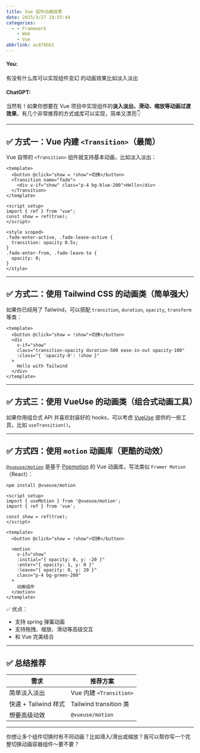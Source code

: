 ```yaml
---
title: Vue 组件动画效果
date: 2025/3/27 18:55:44
categories:
  - - Framework
    - Web
    - Vue
abbrlink: ac878bb1
---
```

#### You:
有没有什么库可以实现组件变幻 的动画效果比如淡入淡出

#### ChatGPT:
当然有！如果你想要在 Vue 项目中实现组件的**淡入淡出、滑动、缩放等动画过渡效果**，有几个非常推荐的方式或库可以实现，简单又漂亮👇

---

## ✅ 方式一：Vue 内建 `<Transition>`（最简）

Vue 自带的 `<Transition>` 组件就支持基本动画，比如淡入淡出：

```vue
<template>
  <button @click="show = !show">切换</button>
  <Transition name="fade">
    <div v-if="show" class="p-4 bg-blue-200">Hello</div>
  </Transition>
</template>

<script setup>
import { ref } from "vue";
const show = ref(true);
</script>

<style scoped>
.fade-enter-active, .fade-leave-active {
  transition: opacity 0.5s;
}
.fade-enter-from, .fade-leave-to {
  opacity: 0;
}
</style>
```

---

## ✅ 方式二：使用 Tailwind CSS 的动画类（简单强大）

如果你已经用了 Tailwind，可以搭配 `transition`, `duration`, `opacity`, `transform` 等类：

```vue
<template>
  <button @click="show = !show">切换</button>
  <div
    v-if="show"
    class="transition-opacity duration-500 ease-in-out opacity-100"
    :class="{ 'opacity-0': !show }"
  >
    Hello with Tailwind
  </div>
</template>
```

---

## ✅ 方式三：使用 VueUse 的动画类（组合式动画工具）

如果你用组合式 API 并喜欢封装好的 hooks，可以考虑 [VueUse](https://vueuse.org/) 提供的一些工具，比如 `useTransition()`。

---

## ✅ 方式四：使用 `motion` 动画库（更酷的动效）

[`@vueuse/motion`](https://motion.vueuse.org/) 是基于 [Popmotion](https://popmotion.io/) 的 Vue 动画库，写法类似 `Framer Motion`（React）：

```bash
npm install @vueuse/motion
```

```vue
<script setup>
import { useMotion } from '@vueuse/motion';
import { ref } from 'vue';

const show = ref(true);
</script>

<template>
  <button @click="show = !show">切换</button>

  <motion
    v-if="show"
    :initial="{ opacity: 0, y: -20 }"
    :enter="{ opacity: 1, y: 0 }"
    :leave="{ opacity: 0, y: 20 }"
    class="p-4 bg-green-200"
  >
    动画组件
  </motion>
</template>
```

✅ 优点：

- 支持 spring 弹簧动画
- 支持拖拽、缩放、滑动等高级交互
- 和 Vue 完美结合

---

## ✅ 总结推荐

| 需求               | 推荐方案                  |
| ---------------- | --------------------- |
| 简单淡入淡出           | Vue 内建 `<Transition>` |
| 快速 + Tailwind 样式 | Tailwind transition 类 |
| 想要高级动效           | `@vueuse/motion`      |

---

你想让多个组件切换时有不同动画？比如滑入/滑出或缩放？我可以帮你写一个完整切换动画容器组件～要不要？
